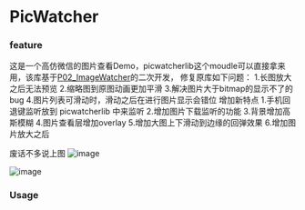 # PicWatcher
### feature
这是一个高仿微信的图片查看Demo，picwatcherlib这个moudle可以直接拿来用，该库基于[P02_ImageWatcher](https://github.com/iielse/DemoProjects/tree/master/P02_ImageWatcher)的二次开发，
修复原库如下问题：
1.长图放大之后无法预览
2.缩略图到原图动画更加平滑
3.解决图片大于bitmap的显示不了的bug
4.图片列表可滑动时，滑动之后在进行图片显示会错位
增加新特点
1.手机回退键监听放到 picwatcherlib 中来监听
2.增加图片下载监听的功能
3.背景增加高斯模糊
4.图片查看层增加overlay
5.增加大图上下滑动到边缘的回弹效果
6.增加图片放大之后




废话不多说上图
![image](https://github.com/yuqiyich/StatusWarpLayout/blob/master/art/deafuat_error.gif)

![image](https://github.com/yuqiyich/StatusWarpLayout/blob/master/art/custom_error.gif)


### Usage
